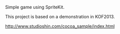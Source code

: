 Simple game using SpriteKit.

This project is based on a demonstration in KOF2013.  

http://www.studioshin.com/cocoa_sample/index.html
